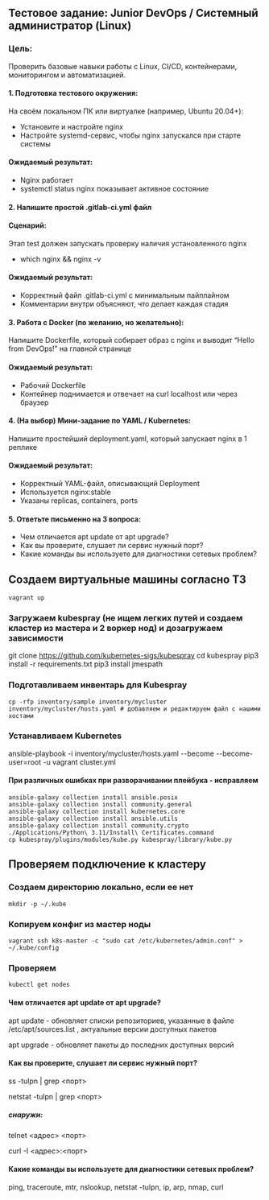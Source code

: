 ## Тестовое задание: Junior DevOps / Системный администратор (Linux)
### Цель:
Проверить базовые навыки работы с Linux, CI/CD, контейнерами, мониторингом и
автоматизацией.
#### 1. Подготовка тестового окружения:
На своём локальном ПК или виртуалке (например, Ubuntu 20.04+):
- Установите и настройте nginx
- Настройте systemd-сервис, чтобы nginx запускался при старте системы
#### Ожидаемый результат:
- Nginx работает
- systemctl status nginx показывает активное состояние
#### 2. Напишите простой .gitlab-ci.yml файл
#### Сценарий:
Этап test должен запускать проверку наличия установленного nginx
- which nginx && nginx -v
#### Ожидаемый результат:
- Корректный файл .gitlab-ci.yml с минимальным пайплайном
- Комментарии внутри объясняют, что делает каждая стадия
#### 3. Работа с Docker (по желанию, но желательно):
Напишите Dockerfile, который собирает образ с nginx и выводит “Hello from DevOps!” на главной странице
#### Ожидаемый результат:
- Рабочий Dockerfile
- Контейнер поднимается и отвечает на curl localhost или через браузер
#### 4. (На выбор) Мини-задание по YAML / Kubernetes:
Напишите простейший deployment.yaml, который запускает nginx в 1 реплике
#### Ожидаемый результат:
- Корректный YAML-файл, описывающий Deployment
- Используется nginx:stable
- Указаны replicas, containers, ports
#### 5. Ответьте письменно на 3 вопроса:
- Чем отличается apt update от apt upgrade?
- Как вы проверите, слушает ли сервис нужный порт?
- Какие команды вы используете для диагностики сетевых проблем?


## Создаем виртуальные машины согласно ТЗ
`vagrant up`

### Загружаем kubespray (не ищем легких путей и создаем кластер из мастера и 2 воркер нод) и дозагружаем зависимости
git clone https://github.com/kubernetes-sigs/kubespray
cd kubespray
pip3 install -r requirements.txt
pip3 install jmespath

### Подготавливаем инвентарь для Kubespray
`cp -rfp inventory/sample inventory/mycluster`
`inventory/mycluster/hosts.yaml # добавляем и редактируем файл с нашими хостами`

### Устанавливаем Kubernetes
ansible-playbook -i inventory/mycluster/hosts.yaml --become --become-user=root -u vagrant cluster.yml

#### При различных ошибках при разворачивании плейбука - исправляем
```
ansible-galaxy collection install ansible.posix
ansible-galaxy collection install community.general
ansible-galaxy collection install kubernetes.core
ansible-galaxy collection install ansible.utils 
ansible-galaxy collection install community.crypto
./Applications/Python\ 3.11/Install\ Certificates.command 
cp kubespray/plugins/modules/kube.py kubespray/library/kube.py 
```
## Проверяем подключение к кластеру 
### Cоздаем директорию локально, если ее нет
`mkdir -p ~/.kube`
### Копируем конфиг из мастер ноды
`vagrant ssh k8s-master -c "sudo cat /etc/kubernetes/admin.conf" > ~/.kube/config`
### Проверяем
`kubectl get nodes`



#### Чем отличается apt update от apt upgrade?
apt update - обновляет списки репозиториев, указанные в файле /etc/apt/sources.list , актуальные версии доступных пакетов

apt upgrade - обновляет пакеты до последних доступных версий

#### Как вы проверите, слушает ли сервис нужный порт?
ss -tulpn | grep <порт>

netstat -tulpn | grep <порт>
##### снаружи:
telnet <адрес> <порт>

curl -I <адрес>:<порт>

#### Какие команды вы используете для диагностики сетевых проблем?
ping, traceroute, mtr, nslookup, netstat -tulpn, ip, arp, nmap, curl
